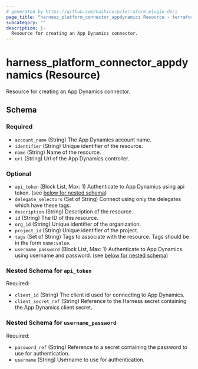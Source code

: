 ```yaml
---
# generated by https://github.com/hashicorp/terraform-plugin-docs
page_title: "harness_platform_connector_appdynamics Resource - terraform-provider-harness"
subcategory: ""
description: |-
  Resource for creating an App Dynamics connector.
---
```


# harness_platform_connector_appdynamics (Resource)

Resource for creating an App Dynamics connector.



<!-- schema generated by tfplugindocs -->
## Schema

### Required

- `account_name` (String) The App Dynamics account name.
- `identifier` (String) Unique identifier of the resource.
- `name` (String) Name of the resource.
- `url` (String) Url of the App Dynamics controller.

### Optional

- `api_token` (Block List, Max: 1) Authenticate to App Dynamics using api token. (see [below for nested schema](#nestedblock--api_token))
- `delegate_selectors` (Set of String) Connect using only the delegates which have these tags.
- `description` (String) Description of the resource.
- `id` (String) The ID of this resource.
- `org_id` (String) Unique identifier of the organization.
- `project_id` (String) Unique identifier of the project.
- `tags` (Set of String) Tags to associate with the resource. Tags should be in the form `name:value`.
- `username_password` (Block List, Max: 1) Authenticate to App Dynamics using username and password. (see [below for nested schema](#nestedblock--username_password))

<a id="nestedblock--api_token"></a>
### Nested Schema for `api_token`

Required:

- `client_id` (String) The client id used for connecting to App Dynamics.
- `client_secret_ref` (String) Reference to the Harness secret containing the App Dynamics client secret.


<a id="nestedblock--username_password"></a>
### Nested Schema for `username_password`

Required:

- `password_ref` (String) Reference to a secret containing the password to use for authentication.
- `username` (String) Username to use for authentication.


